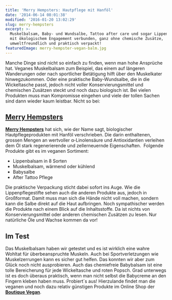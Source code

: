 ```yaml
---
title: 'Merry Hempsters: Hautpflege mit Hanföl'
date: '2014-06-14 08:01:38'
modified: '2016-01-20 13:02:29'
slug: merry-hempsters
excerpt: >-
  Muskelbalsam, Baby- und Wundsalbe, Tattoo after care und sogar Lippenpflege
  mit ökologischem Engagement verbunden, ganz ohne chemische Zusätze,
  umweltfreundlich und praktisch verpackt!
featuredImage: merry-hempster-vegan-balm.jpg
---
```


Manche Dinge sind nicht so einfach zu finden, wenn man hohe Ansprüche hat. Veganes Muskelbalsam zum Beispiel, das einem auf längeren Wanderungen oder nach sportlicher Betätigung hilft über den Muskelkater hinwegzukommen. Oder eine praktische Baby-Wundsalbe, die in die Wickeltasche passt, jedoch nicht voller Konservierungsmittel und chemischen Zusätzen steckt und noch dazu biologisch ist. Bei vielen Produkten muss man Kompromisse eingehen und viele der tollen Sachen sind dann wieder kaum leistbar. Nicht so bei:

## [Merry Hempsters](http://merryhempsters.com/index.php)

[**Merry Hempsters**](http://merryhempsters.com/index.php) hat sich, wie der Name sagt, biologischer Hautpflegeprodukten mit Hanföl verschrieben. Die darin enthaltenen, grossen Mengen an wertvoller α-Linolensäure und Antioxidantien verleihen dem Öl stark regenerierende und zellerneuernde Eigenschaften.  Folgende Produkte gibt es im veganen Sortiment:

*   Lippenbalsam in 8 Sorten
*   Muskelbalsam, wärmend oder kühlend
*   Babysalbe
*   After Tattoo Pflege

Die praktische Verpackung sticht dabei sofort ins Auge. Wie die Lippenpflegestifte sehen auch die anderen Produkte aus, jedoch in Großformat. Damit muss man sich die Hände nicht voll machen, sondern kann die Salbe direkt auf die Haut aufbringen. Noch sympathischer werden die Produkte nach einem Blick auf die Inhaltsstoffe. Da ist nichts von Konservierungsmittel oder anderen chemischen Zusätzen zu lesen. Nur natürliche Öle und Wachse kommen da vor!

## Im Test

Das Muskelbalsam haben wir getestet und es ist wirklich eine wahre Wohltat für überbeanspruchte Muskeln. Auch bei Sportverletzungen wie Muskelzerrungen kann es sicher gut helfen. Das konnten wir aber zum Glück noch nicht ausprobieren. Auch das chemiefreie Babybalsam ist eine tolle Bereicherung für jede Wickeltasche und roten Popsch. Grad unterwegs ist es doch überaus praktisch, wenn man nicht selbst die Babycreme an den Fingern kleben haben muss. Probiert´s aus! Hierzulande findet man die veganen und noch dazu relativ günstigen Produkte im Online Shop der [**Boutique Vegan**](http://www.boutique-vegan.com/index.php?lang=1&cl=search&searchparam=merry+hempster). [<!-- Image removed (no copyright): merry-hempster-2.jpg -->](https://www.veganblatt.com/i/merry-hempster-2.jpg)
